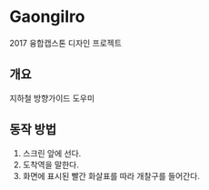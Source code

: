 # Gaongilro
2017 융합캡스톤 디자인 프로젝트

## 개요
지하철 방향가이드 도우미

## 동작 방법
1. 스크린 앞에 선다.
2. 도착역을 말한다.
3. 화면에 표시된 빨간 화살표를 따라 개찰구를 들어간다.


